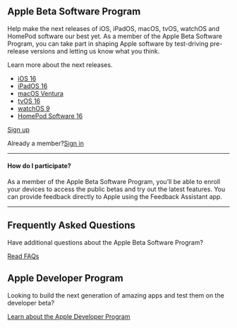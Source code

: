 Apple Beta Software Program
----------

Help make the next releases of iOS, iPadOS, macOS, tvOS, watchOS and HomePod software our best yet. As a member of the Apple Beta Software Program, you can take part in shaping Apple software by test-driving pre-release versions and letting us know what you think.

Learn more about the next releases.

* [iOS 16](https://www.apple.com/ios/ios-16-preview/)
* [iPadOS 16](https://www.apple.com/ipados/ipados-16-preview/)
* [macOS Ventura](https://www.apple.com/macos/macos-ventura-preview/)
* [tvOS 16](https://www.apple.com/apple-tv-4k/)
* [watchOS 9](https://www.apple.com/watchos/watchos-preview/)
* [HomePod Software 16](https://www.apple.com/homepod-mini/)

[Sign up](https://beta.apple.com/sp/betaprogram/legal?lo=y)

Already a member?[Sign in](https://beta.apple.com/sp/betaprogram/legal?lo=y)

---

#### How do I participate? ####

As a member of the Apple Beta Software Program, you’ll be able to enroll your devices to access the public betas and try out the latest features. You can provide feedback directly to Apple using the Feedback Assistant app.

---

Frequently Asked Questions
----------

Have additional questions about
the Apple Beta Software Program?

[Read FAQs](https://beta.apple.com/sp/betaprogram/faq)

Apple Developer Program
----------

Looking to build the next generation of amazing apps and test them on the developer beta?

[Learn about the Apple Developer Program](https://developer.apple.com/programs/)

